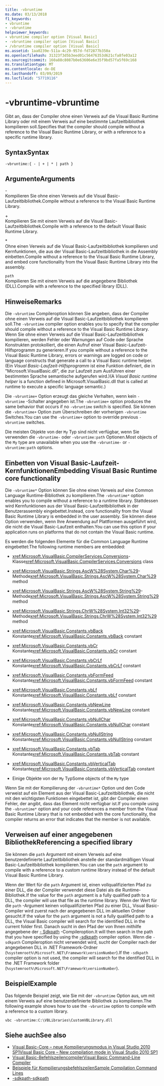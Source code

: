 ```yaml
---
title: -vbruntime
ms.date: 03/13/2018
f1_keywords:
- vbruntime
- -vbruntime
helpviewer_keywords:
- vbruntime compiler option [Visual Basic]
- -vbruntime compiler option [Visual Basic]
- /vbruntime compiler option [Visual Basic]
ms.assetid: 1aa0239e-511a-4c29-957d-fd72877b350a
ms.openlocfilehash: 31323f3d5b3eed01c56476353d621cfa8fe03a12
ms.sourcegitcommit: 160a88c8087b0e63606e6e35f9bd57fa5f69c168
ms.translationtype: MT
ms.contentlocale: de-DE
ms.lasthandoff: 03/09/2019
ms.locfileid: "57719116"
---
```

# <a name="-vbruntime"></a><span data-ttu-id="d0ed9-102">-vbruntime</span><span class="sxs-lookup"><span data-stu-id="d0ed9-102">-vbruntime</span></span>
<span data-ttu-id="d0ed9-103">Gibt an, dass der Compiler ohne einen Verweis auf die Visual Basic Runtime Library oder mit einem Verweis auf eine bestimmte Laufzeitbibliothek kompilieren soll.</span><span class="sxs-lookup"><span data-stu-id="d0ed9-103">Specifies that the compiler should compile without a reference to the Visual Basic Runtime Library, or with a reference to a specific runtime library.</span></span>  
  
## <a name="syntax"></a><span data-ttu-id="d0ed9-104">Syntax</span><span class="sxs-lookup"><span data-stu-id="d0ed9-104">Syntax</span></span>  
  
```  
-vbruntime:{ - | + | * | path }  
```  
  
## <a name="arguments"></a><span data-ttu-id="d0ed9-105">Argumente</span><span class="sxs-lookup"><span data-stu-id="d0ed9-105">Arguments</span></span>  
 \-  
 <span data-ttu-id="d0ed9-106">Kompilieren Sie ohne einen Verweis auf die Visual Basic-Laufzeitbibliothek.</span><span class="sxs-lookup"><span data-stu-id="d0ed9-106">Compile without a reference to the Visual Basic Runtime Library.</span></span>  
  
 \+  
 <span data-ttu-id="d0ed9-107">Kompilieren Sie mit einem Verweis auf die Visual Basic-Laufzeitbibliothek.</span><span class="sxs-lookup"><span data-stu-id="d0ed9-107">Compile with a reference to the default Visual Basic Runtime Library.</span></span>  
  
 \*  
 <span data-ttu-id="d0ed9-108">Ohne einen Verweis auf die Visual Basic-Laufzeitbibliothek kompilieren und Kernfunktionen, die aus der Visual Basic-Laufzeitbibliothek in die Assembly einbetten.</span><span class="sxs-lookup"><span data-stu-id="d0ed9-108">Compile without a reference to the Visual Basic Runtime Library, and embed core functionality from the Visual Basic Runtime Library into the assembly.</span></span>  
  
 `path`  
 <span data-ttu-id="d0ed9-109">Kompilieren Sie mit einem Verweis auf die angegebene Bibliothek (DLL).</span><span class="sxs-lookup"><span data-stu-id="d0ed9-109">Compile with a reference to the specified library (DLL).</span></span>  
  
## <a name="remarks"></a><span data-ttu-id="d0ed9-110">Hinweise</span><span class="sxs-lookup"><span data-stu-id="d0ed9-110">Remarks</span></span>  
 <span data-ttu-id="d0ed9-111">Die `-vbruntime` Compileroption können Sie angeben, dass der Compiler ohne einen Verweis auf die Visual Basic-Laufzeitbibliothek kompilieren soll.</span><span class="sxs-lookup"><span data-stu-id="d0ed9-111">The `-vbruntime` compiler option enables you to specify that the compiler should compile without a reference to the Visual Basic Runtime Library.</span></span> <span data-ttu-id="d0ed9-112">Wenn Sie ohne einen Verweis auf die Visual Basic-Laufzeitbibliothek kompilieren, werden Fehler oder Warnungen auf Code oder Sprache Konstrukten protokolliert, die einen Aufruf einer Visual Basic-Laufzeit-Hilfsprogramm zu generieren.</span><span class="sxs-lookup"><span data-stu-id="d0ed9-112">If you compile without a reference to the Visual Basic Runtime Library, errors or warnings are logged on code or language constructs that generate a call to a Visual Basic runtime helper.</span></span> <span data-ttu-id="d0ed9-113">(Ein *Visual Basic-Laufzeit-Hilfsprogramm* ist eine Funktion definiert, die in "Microsoft.VisualBasic.dll", die zur Laufzeit zum Ausführen einer bestimmten Sprache semantische aufgerufen wird.)</span><span class="sxs-lookup"><span data-stu-id="d0ed9-113">(A *Visual Basic runtime helper* is a function defined in Microsoft.VisualBasic.dll that is called at runtime to execute a specific language semantic.)</span></span>  
  
 <span data-ttu-id="d0ed9-114">Die `-vbruntime+` Option erzeugt das gleiche Verhalten, wenn kein `-vbruntime` -Schalter angegeben ist.</span><span class="sxs-lookup"><span data-stu-id="d0ed9-114">The `-vbruntime+` option produces the same behavior that occurs if no `-vbruntime` switch is specified.</span></span> <span data-ttu-id="d0ed9-115">Sie können die `-vbruntime+` Option zum Überschreiben der vorherigen `-vbruntime` Switches.</span><span class="sxs-lookup"><span data-stu-id="d0ed9-115">You can use the `-vbruntime+` option to override previous `-vbruntime` switches.</span></span>  
  
 <span data-ttu-id="d0ed9-116">Die meisten Objekte von der `My` Typ sind nicht verfügbar, wenn Sie verwenden die `-vbruntime-` oder `-vbruntime:path` Optionen.</span><span class="sxs-lookup"><span data-stu-id="d0ed9-116">Most objects of the `My` type are unavailable when you use the `-vbruntime-` or `-vbruntime:path` options.</span></span>  
  
## <a name="embedding-visual-basic-runtime-core-functionality"></a><span data-ttu-id="d0ed9-117">Einbetten von Visual Basic-Laufzeit-Kernfunktionen</span><span class="sxs-lookup"><span data-stu-id="d0ed9-117">Embedding Visual Basic Runtime core functionality</span></span>  
 <span data-ttu-id="d0ed9-118">Die `-vbruntime*` Option können Sie ohne einen Verweis auf eine Common Language Runtime-Bibliothek zu kompilieren.</span><span class="sxs-lookup"><span data-stu-id="d0ed9-118">The `-vbruntime*` option enables you to compile without a reference to a runtime library.</span></span> <span data-ttu-id="d0ed9-119">Stattdessen wird Kernfunktionen aus der Visual Basic-Laufzeitbibliothek in der Benutzerassembly eingebettet.</span><span class="sxs-lookup"><span data-stu-id="d0ed9-119">Instead, core functionality from the Visual Basic Runtime Library is embedded in the user assembly.</span></span> <span data-ttu-id="d0ed9-120">Sie können diese Option verwenden, wenn Ihre Anwendung auf Plattformen ausgeführt wird, die nicht die Visual Basic-Laufzeit enthalten.</span><span class="sxs-lookup"><span data-stu-id="d0ed9-120">You can use this option if your application runs on platforms that do not contain the Visual Basic runtime.</span></span>  
  
 <span data-ttu-id="d0ed9-121">Es werden die folgenden Elemente für die Common Language Runtime eingebettet:</span><span class="sxs-lookup"><span data-stu-id="d0ed9-121">The following runtime members are embedded:</span></span>  
  
-   <span data-ttu-id="d0ed9-122"><xref:Microsoft.VisualBasic.CompilerServices.Conversions>-Klasse</span><span class="sxs-lookup"><span data-stu-id="d0ed9-122"><xref:Microsoft.VisualBasic.CompilerServices.Conversions> class</span></span>  
  
-   <span data-ttu-id="d0ed9-123"><xref:Microsoft.VisualBasic.Strings.AscW%28System.Char%29>-Methode</span><span class="sxs-lookup"><span data-stu-id="d0ed9-123"><xref:Microsoft.VisualBasic.Strings.AscW%28System.Char%29> method</span></span>  
  
-   <span data-ttu-id="d0ed9-124"><xref:Microsoft.VisualBasic.Strings.AscW%28System.String%29>-Methode</span><span class="sxs-lookup"><span data-stu-id="d0ed9-124"><xref:Microsoft.VisualBasic.Strings.AscW%28System.String%29> method</span></span>  
  
-   <span data-ttu-id="d0ed9-125"><xref:Microsoft.VisualBasic.Strings.ChrW%28System.Int32%29>-Methode</span><span class="sxs-lookup"><span data-stu-id="d0ed9-125"><xref:Microsoft.VisualBasic.Strings.ChrW%28System.Int32%29> method</span></span>  
  
-   <span data-ttu-id="d0ed9-126"><xref:Microsoft.VisualBasic.Constants.vbBack> Konstante</span><span class="sxs-lookup"><span data-stu-id="d0ed9-126"><xref:Microsoft.VisualBasic.Constants.vbBack> constant</span></span>  
  
-   <span data-ttu-id="d0ed9-127"><xref:Microsoft.VisualBasic.Constants.vbCr> Konstante</span><span class="sxs-lookup"><span data-stu-id="d0ed9-127"><xref:Microsoft.VisualBasic.Constants.vbCr> constant</span></span>  
  
-   <span data-ttu-id="d0ed9-128"><xref:Microsoft.VisualBasic.Constants.vbCrLf> Konstante</span><span class="sxs-lookup"><span data-stu-id="d0ed9-128"><xref:Microsoft.VisualBasic.Constants.vbCrLf> constant</span></span>  
  
-   <span data-ttu-id="d0ed9-129"><xref:Microsoft.VisualBasic.Constants.vbFormFeed> Konstante</span><span class="sxs-lookup"><span data-stu-id="d0ed9-129"><xref:Microsoft.VisualBasic.Constants.vbFormFeed> constant</span></span>  
  
-   <span data-ttu-id="d0ed9-130"><xref:Microsoft.VisualBasic.Constants.vbLf> Konstante</span><span class="sxs-lookup"><span data-stu-id="d0ed9-130"><xref:Microsoft.VisualBasic.Constants.vbLf> constant</span></span>  
  
-   <span data-ttu-id="d0ed9-131"><xref:Microsoft.VisualBasic.Constants.vbNewLine> Konstante</span><span class="sxs-lookup"><span data-stu-id="d0ed9-131"><xref:Microsoft.VisualBasic.Constants.vbNewLine> constant</span></span>  
  
-   <span data-ttu-id="d0ed9-132"><xref:Microsoft.VisualBasic.Constants.vbNullChar> Konstante</span><span class="sxs-lookup"><span data-stu-id="d0ed9-132"><xref:Microsoft.VisualBasic.Constants.vbNullChar> constant</span></span>  
  
-   <span data-ttu-id="d0ed9-133"><xref:Microsoft.VisualBasic.Constants.vbNullString> Konstante</span><span class="sxs-lookup"><span data-stu-id="d0ed9-133"><xref:Microsoft.VisualBasic.Constants.vbNullString> constant</span></span>  
  
-   <span data-ttu-id="d0ed9-134"><xref:Microsoft.VisualBasic.Constants.vbTab> Konstante</span><span class="sxs-lookup"><span data-stu-id="d0ed9-134"><xref:Microsoft.VisualBasic.Constants.vbTab> constant</span></span>  
  
-   <span data-ttu-id="d0ed9-135"><xref:Microsoft.VisualBasic.Constants.vbVerticalTab> Konstante</span><span class="sxs-lookup"><span data-stu-id="d0ed9-135"><xref:Microsoft.VisualBasic.Constants.vbVerticalTab> constant</span></span>  
  
-   <span data-ttu-id="d0ed9-136">Einige Objekte von der `My` Typ</span><span class="sxs-lookup"><span data-stu-id="d0ed9-136">Some objects of the `My` type</span></span>  
  
 <span data-ttu-id="d0ed9-137">Wenn Sie mit der Kompilierung der `-vbruntime*` Option und den Code verweist auf ein Element aus der Visual Basic-Laufzeitbibliothek, die nicht mit den wichtigsten Funktionen eingebettet ist, gibt der Compiler einen Fehler, der angibt, dass das Element nicht verfügbar ist.</span><span class="sxs-lookup"><span data-stu-id="d0ed9-137">If you compile using the `-vbruntime*` option and your code references a member from the Visual Basic Runtime Library that is not embedded with the core functionality, the compiler returns an error that indicates that the member is not available.</span></span>  
  
## <a name="referencing-a-specified-library"></a><span data-ttu-id="d0ed9-138">Verweisen auf einer angegebenen Bibliothek</span><span class="sxs-lookup"><span data-stu-id="d0ed9-138">Referencing a specified library</span></span>  
 <span data-ttu-id="d0ed9-139">Sie können die `path` Argument mit einem Verweis auf eine benutzerdefinierte Laufzeitbibliothek anstelle der standardmäßigen Visual Basic-Laufzeitbibliothek kompilieren.</span><span class="sxs-lookup"><span data-stu-id="d0ed9-139">You can use the `path` argument to compile with a reference to a custom runtime library instead of the default Visual Basic Runtime Library.</span></span>  
  
 <span data-ttu-id="d0ed9-140">Wenn der Wert für die `path` Argument ist, einen vollqualifizierten Pfad zu einer DLL, die der Compiler verwendet diese Datei als die Runtime-Bibliothek.</span><span class="sxs-lookup"><span data-stu-id="d0ed9-140">If the value for the `path` argument is a fully qualified path to a DLL, the compiler will use that file as the runtime library.</span></span> <span data-ttu-id="d0ed9-141">Wenn der Wert für die `path` -Argument keinen vollqualifizierten Pfad zu einer DLL, Visual Basic-Compiler wird zuerst nach der angegebenen DLL im aktuellen Ordner gesucht.</span><span class="sxs-lookup"><span data-stu-id="d0ed9-141">If the value for the `path` argument is not a fully qualified path to a DLL, the Visual Basic compiler will search for the identified DLL in the current folder first.</span></span> <span data-ttu-id="d0ed9-142">Danach sucht in den Pfad der von Ihnen mithilfe angegebene der [- Sdkpath](../../../visual-basic/reference/command-line-compiler/sdkpath.md) -Compileroption.</span><span class="sxs-lookup"><span data-stu-id="d0ed9-142">It will then search in the path that you have specified by using the [-sdkpath](../../../visual-basic/reference/command-line-compiler/sdkpath.md) compiler option.</span></span> <span data-ttu-id="d0ed9-143">Wenn die `-sdkpath` Compileroption nicht verwendet wird, sucht der Compiler nach der angegebenen DLL in .NET Framework-Ordner (`%systemroot%\Microsoft.NET\Framework\versionNumber`).</span><span class="sxs-lookup"><span data-stu-id="d0ed9-143">If the `-sdkpath` compiler option is not used, the compiler will search for the identified DLL in the .NET Framework folder (`%systemroot%\Microsoft.NET\Framework\versionNumber`).</span></span>  
  
## <a name="example"></a><span data-ttu-id="d0ed9-144">Beispiel</span><span class="sxs-lookup"><span data-stu-id="d0ed9-144">Example</span></span>  
 <span data-ttu-id="d0ed9-145">Das folgende Beispiel zeigt, wie Sie mit der `-vbruntime` Option aus, um mit einem Verweis auf eine benutzerdefinierte Bibliothek zu kompilieren.</span><span class="sxs-lookup"><span data-stu-id="d0ed9-145">The following example shows how to use the `-vbruntime` option to compile with a reference to a custom library.</span></span>  
  
```console
vbc -vbruntime:C:\VBLibraries\CustomVBLibrary.dll  
```  
  
## <a name="see-also"></a><span data-ttu-id="d0ed9-146">Siehe auch</span><span class="sxs-lookup"><span data-stu-id="d0ed9-146">See also</span></span>
- [<span data-ttu-id="d0ed9-147">Visual Basic-Core – neue Kompilierungsmodus in Visual Studio 2010 SP1</span><span class="sxs-lookup"><span data-stu-id="d0ed9-147">Visual Basic Core – New compilation mode in Visual Studio 2010 SP1</span></span>](https://devblogs.microsoft.com/vbteam/vb-core-new-compilation-mode-in-visual-studio-2010-sp1/)
- [<span data-ttu-id="d0ed9-148">Visual Basic-Befehlszeilencompiler</span><span class="sxs-lookup"><span data-stu-id="d0ed9-148">Visual Basic Command-Line Compiler</span></span>](../../../visual-basic/reference/command-line-compiler/index.md)
- [<span data-ttu-id="d0ed9-149">Beispiele für Kompilierungsbefehlszeilen</span><span class="sxs-lookup"><span data-stu-id="d0ed9-149">Sample Compilation Command Lines</span></span>](../../../visual-basic/reference/command-line-compiler/sample-compilation-command-lines.md)
- [<span data-ttu-id="d0ed9-150">-sdkpath</span><span class="sxs-lookup"><span data-stu-id="d0ed9-150">-sdkpath</span></span>](../../../visual-basic/reference/command-line-compiler/sdkpath.md)
